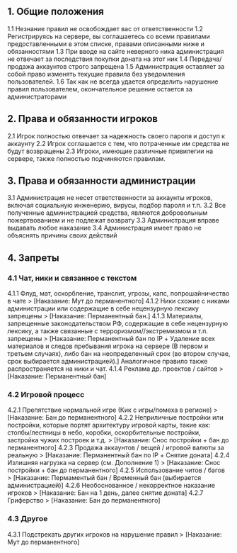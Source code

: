 ## 1. Общие положения
1.1 Незнание правил не освобождает вас от ответственности
1.2 Регистрируясь на сервере, вы соглашаетесь со всеми правилами предоставленными в этом списке, правами описанными ниже и обязанностями
1.3 При вводе на сайте неверного ника администрация не отвечает за последствия покупки доната на этот ник
1.4 Передача/продажа аккаунтов строго запрещена
1.5 Администрация оставляет за собой право изменять текущие правила без уведомления пользователей.
1.6 Так как не всегда удается определить нарушение правил пользователем, окончательное решение остается за администраторами

## 2. Права и обязанности игроков
2.1 Игрок полностью отвечает за надежность своего пароля и доступ к аккаунту
2.2 Игрок соглашается с тем, что потраченные им средства не будут возвращены
2.3 Игроки, имеющие различные привилегии на сервере, также полностью подчиняются правилам.

## 3. Права и обязанности администрации
3.1 Администрация не несет ответственности за аккаунты игроков, включая социальную инженерию, вирусы, подбор пароля и т.п.
3.2 Все полученные администрацией средства, являются добровольным пожертвованием и не подлежат возврату
3.3 Администрация вправе выдавать любое наказание
3.4 Администрация имеет право не объяснять причины своих действий

## 4. Запреты
### 4.1 Чат, ники и связанное с текстом
4.1.1 Флуд, мат, оскорбление, транслит, угрозы, капс, попрошайничество в чате > [Наказание: Мут до перманентного]
4.1.2 Ники схожие с никами администрации или содержащие в себе нецензурную лексику запрещены > [Наказание: Перманентный бан.]
4.1.3 Материалы, запрещенные законодательством РФ, содержащие в себе нецензурную лексику, а также связанные с терроризмом//экстремизмом и т.п. запрещены > [Наказание: Перманентный бан по IP + Удаление всех материалов и следов пребывания игрока на сервере (В первом и третьем случаях), либо бан на неопределенный срок (во втором случае, срок выбирается администрацией).] Аналогичное правило также распространяется на ники и чат.
4.1.4 Реклама др. проектов / сайтов > [Наказание: Перманентный бан]
### 4.2 Игровой процесс
4.2.1 Препятствие нормальной игре (Кик с игры/помеха в регионе) > [Наказание: Бан до перманентного]
4.2.2 Неприличные постройки или постройки, которые портят архитектуру игровой карты, такие как: столбы/лестницы в небо, коробки, оскорбительные постройки, застройка чужих построек и т.д. > [Наказание: Снос постройки + бан до перманентного]
4.2.3 Продажа аккаунтов / вещей / игровой валюты за реальную > [Наказание: Перманентный бан по IP + Снятие доната]
4.2.4 Излишняя нагрузка на сервер (см. Дополнение 1) > [Наказание: Снос постройки + бан до перманентного]
4.2.5 Использование читов / багов > [Наказание: Пермаментый бан / Временный бан (выбирается администрацией)]
4.2.6 Необоснованное / некорректное наказание игроков > [Наказание: Бан на 1 день, далее снятие доната]
4.2.7 Гриферство > [Наказание: Бан до перманентного]
### 4.3 Другое
4.3.1 Подстрекать других игроков на нарушение правил > [Наказание: Мут до перманентного]
